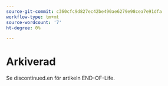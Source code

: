 ```yaml
---
source-git-commit: c360cfc9d827ec42be490ae6279e98cea7e91dfa
workflow-type: tm+mt
source-wordcount: '7'
ht-degree: 0%

---
```

# Arkiverad

Se discontinued.en för artikeln END-OF-Life.
